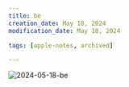```yaml
---
title: be
creation_date: May 18, 2024
modification_date: May 18, 2024

tags: [apple-notes, archived]

---
```



![2024-05-18-be](images/2024-05-18-be.png)

